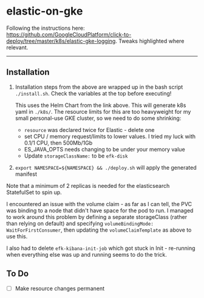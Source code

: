 # elastic-on-gke

Following the instructions here: https://github.com/GoogleCloudPlatform/click-to-deploy/tree/master/k8s/elastic-gke-logging. Tweaks highlighted where relevant.

---

## Installation

1. Installation steps from the above are wrapped up in the bash script `./install.sh`. Check the variables at the top before executing!

    This uses the Helm Chart from the link above. This will generate k8s yaml in `./k8s/`. The resource limits for this are too heavyweight for my small personal-use GKE cluster, so we need to do some shrinking:

    - `resource` was declared twice for Elastic - delete one
    - set CPU / memory request/limits to lower values. I tried my luck with 0.1/1 CPU, then 500Mb/1Gb
    - ES_JAVA_OPTS needs changing to be under your memory value
    - Update `storageClassName:` to be `efk-disk`

2. `export NAMESPACE=${NAMESPACE} && ./deploy.sh` will apply the generated manifest

Note that a minimum of 2 replicas is needed for the elasticsearch StatefulSet to spin up.

I encountered an issue with the volume claim - as far as I can tell, the PVC was binding to a node that didn't have space for the pod to run. I managed to work around this problem by defining a separate storageClass (rather than relying on default) and specifying `volumeBindingMode: WaitForFirstConsumer`, then updating the `volumeClaimTemplate` as above to use this.

I also had to delete `efk-kibana-init-job` which got stuck in Init - re-running when everything else was up and running seems to do the trick.

## To Do

- [ ] Make resource changes permanent

